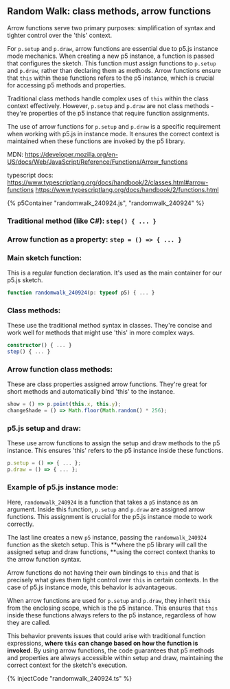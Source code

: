 ## Random Walk: class methods, arrow functions
Arrow functions serve two primary purposes: simplification of syntax and tighter control over the 'this' context.

For `p.setup` and `p.draw`, arrow functions are essential due to p5.js instance mode mechanics. When creating a new p5 instance, a function is passed that configures the sketch. This function must assign functions to `p.setup` and `p.draw`, rather than declaring them as methods. Arrow functions ensure that `this` within these functions refers to the p5 instance, which is crucial for accessing p5 methods and properties.

Traditional class methods handle complex uses of `this` within the class context effectively. However, `p.setup` and `p.draw` are not class methods - they're properties of the p5 instance that require function assignments.

The use of arrow functions for `p.setup` and `p.draw` is a specific requirement when working with p5.js in instance mode. It ensures the correct context is maintained when these functions are invoked by the p5 library.

MDN:
https://developer.mozilla.org/en-US/docs/Web/JavaScript/Reference/Functions/Arrow_functions

typescript docs:
https://www.typescriptlang.org/docs/handbook/2/classes.html#arrow-functions
https://www.typescriptlang.org/docs/handbook/2/functions.html

{% p5Container "randomwalk_240924.js", "randomwalk_240924" %}

### Traditional method (like C#): `step() { ... }`

### Arrow function as a property: `step = () => { ... }`

### Main sketch function: 
This is a regular function declaration. It's used as the main container for our p5.js sketch.
```typescript
function randomwalk_240924(p: typeof p5) { ... }
```

### Class methods:
These use the traditional method syntax in classes. They're concise and work well for methods that might use 'this' in more complex ways.
```typescript
constructor() { ... }
step() { ... }
```

### Arrow function class methods:
These are class properties assigned arrow functions. They're great for short methods and automatically bind 'this' to the instance.
```typescript
show = () => p.point(this.x, this.y);
changeShade = () => Math.floor(Math.random() * 256);
```

### p5.js setup and draw:
These use arrow functions to assign the setup and draw methods to the p5 instance. This ensures 'this' refers to the p5 instance inside these functions.
```typescript
p.setup = () => { ... };
p.draw = () => { ... };
```

### Example of p5.js instance mode:
Here, `randomwalk_240924` is a function that takes a `p5` instance as an argument. Inside this function, `p.setup` and `p.draw` are assigned arrow functions. This assignment is crucial for the p5.js instance mode to work correctly.

The last line creates a new `p5` instance, passing the `randomwalk_240924` function as the sketch setup. This is **where the p5 library will call the assigned setup and draw functions, **using the correct context thanks to the arrow function syntax.

Arrow functions do not having their own bindings to `this` and that is precisely what gives them tight control over `this` in certain contexts. In the case of p5.js instance mode, this behavior is advantageous.

When arrow functions are used for `p.setup` and `p.draw`, they inherit `this` from the enclosing scope, which is the p5 instance. This ensures that `this` inside these functions always refers to the p5 instance, regardless of how they are called.

This behavior prevents issues that could arise with traditional function expressions, **where `this` can change based on how the function is invoked**. By using arrow functions, the code guarantees that p5 methods and properties are always accessible within setup and draw, maintaining the correct context for the sketch's execution.

{% injectCode "randomwalk_240924.ts" %}